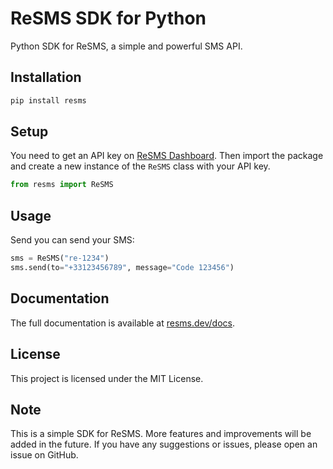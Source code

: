 # ReSMS SDK for Python
Python SDK for ReSMS, a simple and powerful SMS API.

## Installation

```bash
pip install resms
```

## Setup
You need to get an API key on [ReSMS Dashboard](https://resms.dev/dashboard).
Then import the package and create a new instance of the `ReSMS` class with your API key.

```python
from resms import ReSMS
```

## Usage
Send you can send your SMS:
```python
sms = ReSMS("re-1234")
sms.send(to="+33123456789", message="Code 123456")
```

## Documentation
The full documentation is available at [resms.dev/docs](https://resms.dev/docs).

## License
This project is licensed under the MIT License.

## Note
This is a simple SDK for ReSMS. More features and improvements will be added in the future. If you have any suggestions or issues, please open an issue on GitHub.